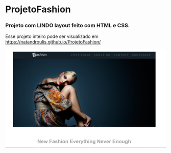 # ProjetoFashion
### Projeto com LINDO layout feito com HTML e CSS.

Esse projeto inteiro pode ser visualizado em https://natandroulis.github.io/ProjetoFashion/

![Getting Started](./imagens/arqReadmi.jpg)

